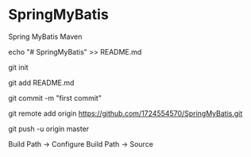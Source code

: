 # SpringMyBatis
Spring MyBatis Maven

echo "# SpringMyBatis" >> README.md

git init

git add README.md

git commit -m "first commit"

git remote add origin https://github.com/1724554570/SpringMyBatis.git

git push -u origin master


Build Path -> Configure Build Path -> Source

